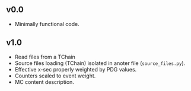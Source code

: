 ## v0.0
- Minimally functional code.

## v1.0
- Read files from a TChain
- Source files loading (TChain) isolated in anoter file (`source_files.py`).
- Effective x-sec properly weighted by PDG values.
- Counters scaled to event weight.
- MC content description. 